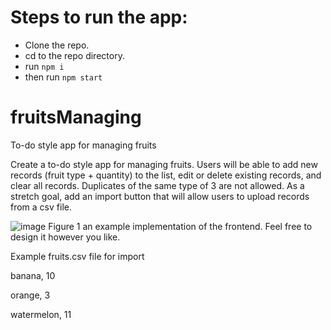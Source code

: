 
# Steps to run the app:

* Clone the repo.
* cd to the repo directory.
* run `npm i`
* then run `npm start`


# fruitsManaging
To-do style app for managing fruits


Create a to-do style app for managing fruits. Users will be able to add new records (fruit type + quantity) to the list, edit or delete existing records, and clear all records. Duplicates of the same type of 3 are not allowed. As a stretch goal, add an import button that will allow users to upload records from a csv file.


![image](https://user-images.githubusercontent.com/13262511/134992691-fd671599-a3a7-4779-b1f7-4366ab42c375.png)
Figure 1 an example implementation of the frontend. Feel free to design it however you like.

Example fruits.csv file for import

banana, 10

orange, 3

watermelon, 11
